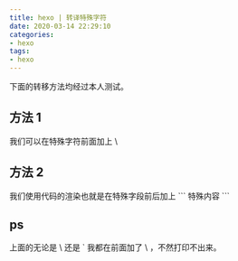 ```yaml
---
title: hexo | 转译特殊字符
date: 2020-03-14 22:29:10
categories:
- hexo
tags:
- hexo
---
```

下面的转移方法均经过本人测试。

<!-- more -->

## 方法 1

我们可以在特殊字符前面加上 \\

## 方法 2

我们使用代码的渲染也就是在特殊字段前后加上 \`\`\` 特殊内容 \`\`\`

## ps

上面的无论是 \\ 还是 \` 我都在前面加了 \\ ，不然打印不出来。

